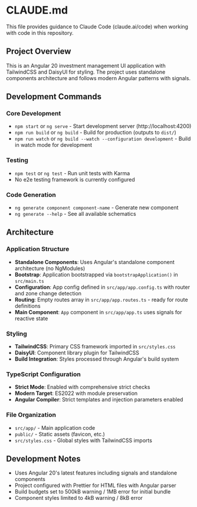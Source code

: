 # CLAUDE.md

This file provides guidance to Claude Code (claude.ai/code) when working with code in this repository.

## Project Overview

This is an Angular 20 investment management UI application with TailwindCSS and DaisyUI for styling. The project uses standalone components architecture and follows modern Angular patterns with signals.

## Development Commands

### Core Development
- `npm start` or `ng serve` - Start development server (http://localhost:4200)
- `npm run build` or `ng build` - Build for production (outputs to `dist/`)
- `npm run watch` or `ng build --watch --configuration development` - Build in watch mode for development

### Testing
- `npm test` or `ng test` - Run unit tests with Karma
- No e2e testing framework is currently configured

### Code Generation
- `ng generate component component-name` - Generate new component
- `ng generate --help` - See all available schematics

## Architecture

### Application Structure
- **Standalone Components**: Uses Angular's standalone component architecture (no NgModules)
- **Bootstrap**: Application bootstrapped via `bootstrapApplication()` in `src/main.ts`
- **Configuration**: App config defined in `src/app/app.config.ts` with router and zone change detection
- **Routing**: Empty routes array in `src/app/app.routes.ts` - ready for route definitions
- **Main Component**: `App` component in `src/app/app.ts` uses signals for reactive state

### Styling
- **TailwindCSS**: Primary CSS framework imported in `src/styles.css`
- **DaisyUI**: Component library plugin for TailwindCSS
- **Build Integration**: Styles processed through Angular's build system

### TypeScript Configuration
- **Strict Mode**: Enabled with comprehensive strict checks
- **Modern Target**: ES2022 with module preservation
- **Angular Compiler**: Strict templates and injection parameters enabled

### File Organization
- `src/app/` - Main application code
- `public/` - Static assets (favicon, etc.)
- `src/styles.css` - Global styles with TailwindCSS imports

## Development Notes

- Uses Angular 20's latest features including signals and standalone components
- Project configured with Prettier for HTML files with Angular parser
- Build budgets set to 500kB warning / 1MB error for initial bundle
- Component styles limited to 4kB warning / 8kB error